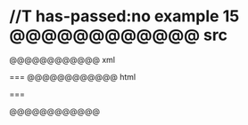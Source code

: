 //T has-passed:no
example 15
@@@@@@@@@@@@ src
===
@@@@@@@@@@@@ xml
<?xml version="1.0" encoding="UTF-8"?>
<!DOCTYPE document SYSTEM "CommonMark.dtd">
<document xmlns="http://commonmark.org/xml/1.0">
  <paragraph>
    <text>===</text>
  </paragraph>
</document>
@@@@@@@@@@@@ html
<p>===</p>
@@@@@@@@@@@@
